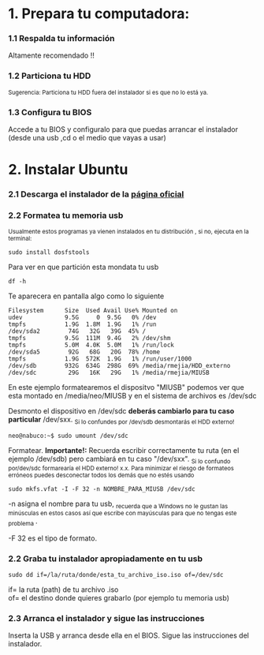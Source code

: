 # 1. Prepara tu computadora:
### 1.1 Respalda tu información
Altamente recomendado !!

### 1.2 Particiona tu HDD
<sub> Sugerencia: Particiona tu HDD fuera del instalador si es que no lo está ya.</sub>  

### 1.3 Configura tu BIOS 
Accede a tu BIOS y configuralo para que puedas arrancar el instalador (desde una usb ,cd o el medio que vayas a usar)

# 2. Instalar Ubuntu

### 2.1 Descarga el instalador de la [página oficial](https://ubuntu.com/)

### 2.2 Formatea tu memoria usb

<sub> Usualmente estos programas ya vienen instalados en tu distribución , si no, ejecuta en la terminal: </sub>



```
sudo install dosfstools
```

Para ver en que partición esta mondata tu usb

```
df -h
```
Te aparecera en pantalla algo como lo siguiente
```
Filesystem      Size  Used Avail Use% Mounted on
udev            9.5G     0  9.5G   0% /dev
tmpfs           1.9G  1.8M  1.9G   1% /run
/dev/sda2        74G   32G   39G  45% /
tmpfs           9.5G  111M  9.4G   2% /dev/shm
tmpfs           5.0M  4.0K  5.0M   1% /run/lock
/dev/sda5        92G   68G   20G  78% /home
tmpfs           1.9G  572K  1.9G   1% /run/user/1000
/dev/sdb        932G  634G  298G  69% /media/rmejia/HDD_externo
/dev/sdc         29G   16K   29G   1% /media/rmejia/MIUSB
```
En este ejemplo formatearemos el dispositvo "MIUSB"  podemos ver que esta montado en /media/neo/MIUSB y en el sistema de archivos es /dev/sdc

Desmonto el dispositivo en /dev/sdc **deberás cambiarlo para tu caso particular** /dev/sxx. <sub>Si lo confundes por /dev/sdb desmontarás el HDD externo! </sub>


```
neo@nabuco:~$ sudo umount /dev/sdc
```

Formatear. **Importante!:** Recuerda escribir correctamente tu ruta (en el ejemplo /dev/sdb) pero cambiará en tu caso "/dev/sxx". <sub> Si lo confundo por/dev/sdc formarearía el HDD externo! x.x. Para minimizar el riesgo de formateos erróneos puedes desconectar todos los demás que no estés usando</sub>

```
sudo mkfs.vfat -I -F 32 -n NOMBRE_PARA_MIUSB /dev/sdc
```

-n asigna el nombre para tu usb, <sub>recuerda que a Windows no le gustan las minúsculas en estos casos así que escribe con mayúsculas para que no tengas este problema </sub>.

-F 32 es el tipo de formato.
  
### 2.2 Graba tu instalador apropiadamente en tu usb  


``` sudo dd if=/la/ruta/donde/esta_tu_archivo_iso.iso of=/dev/sdc ```

if= la ruta (path) de tu archivo .iso  
of= el destino donde quieres grabarlo (por ejemplo tu memoria usb)  

### 2.3 Arranca el instalador y sigue las instrucciones

Inserta la USB y arranca desde ella en el BIOS. Sigue las instrucciones del instalador.
